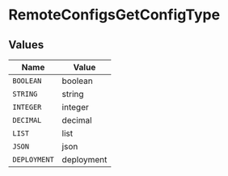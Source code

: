 # RemoteConfigsGetConfigType


## Values

| Name         | Value        |
| ------------ | ------------ |
| `BOOLEAN`    | boolean      |
| `STRING`     | string       |
| `INTEGER`    | integer      |
| `DECIMAL`    | decimal      |
| `LIST`       | list         |
| `JSON`       | json         |
| `DEPLOYMENT` | deployment   |